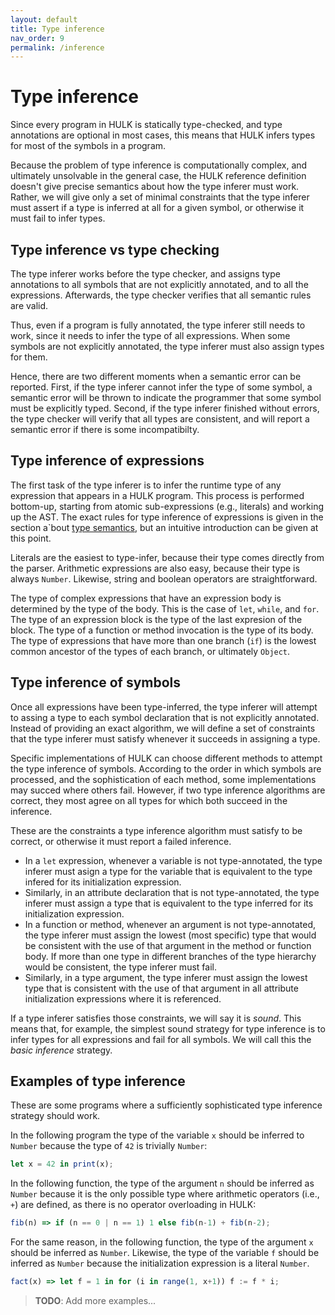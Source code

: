 ```yaml
---
layout: default
title: Type inference
nav_order: 9
permalink: /inference
---
```


# Type inference

Since every program in HULK is statically type-checked, and type annotations are optional in most cases, this means that HULK infers types for most of the symbols in a program.

Because the problem of type inference is computationally complex, and ultimately unsolvable in the general case, the HULK reference definition doesn't give precise semantics about how the type inferer must work. Rather, we will give only a set of minimal constraints that the type inferer must assert if a type is inferred at all for a given symbol, or otherwise it must fail to infer types.

## Type inference vs type checking

The type inferer works before the type checker, and assigns type annotations to all symbols that are not explicitly annotated, and to all the expressions. Afterwards, the type checker verifies that all semantic rules are valid.

Thus, even if a program is fully annotated, the type inferer still needs to work, since it needs to infer the type of all expressions. When some symbols are not explicitly annotated, the type inferer must also assign types for them.

Hence, there are two different moments when a semantic error can be reported. First, if the type inferer cannot infer the type of some symbol, a semantic error will be thrown to indicate the programmer that some symbol must be explicitly typed. Second, if the type inferer finished without errors, the type checker will verify that all types are consistent, and will report a semantic error if there is some incompatibilty.

## Type inference of expressions

The first task of the type inferer is to infer the runtime type of any expression that appears in a HULK program. This process is performed bottom-up, starting from atomic sub-expressions (e.g., literals) and working up the AST. The exact rules for type inference of expressions is given in the section a`bout [type semantics](/type_semantics), but an intuitive introduction can be given at this point.

Literals are the easiest to type-infer, because their type comes directly from the parser. Arithmetic expressions are also easy, because their type is always `Number`. Likewise, string and boolean operators are straightforward.

The type of complex expressions that have an expression body is determined by the type of the body. This is the case of `let`, `while`, and `for`. The type of an expression block is the type of the last expresion of the block. The type of a function or method invocation is the type of its body. The type of expressions that have more than one branch (`if`) is the lowest common ancestor of the types of each branch, or ultimately `Object`.

## Type inference of symbols

Once all expressions have been type-inferred, the type inferer will attempt to assing a type to each symbol declaration that is not explicitly annotated. Instead of providing an exact algorithm, we will define a set of constraints that the type inferer must satisfy whenever it succeeds in assigning a type.

Specific implementations of HULK can choose different methods to attempt the type inference of symbols. According to the order in which symbols are processed, and the sophistication of each method, some implementations may succed where others fail. However, if two type inference algorithms are correct, they most agree on all types for which both succeed in the inference.

These are the constraints a type inference algorithm must satisfy to be correct, or otherwise it must report a failed inference.

- In a `let` expression, whenever a variable is not type-annotated, the type inferer must asign a type for the variable that is equivalent to the type infered for its initialization expression.
- Similarly, in an attribute declaration that is not type-annotated, the type inferer must assign a type that is equivalent to the type inferred for its initialization expression.
- In a function or method, whenever an argument is not type-annotated, the type inferer must assign the lowest (most specific) type that would be consistent with the use of that argument in the method or function body. If more than one type in different branches of the type hierarchy would be consistent, the type inferer must fail.
- Similarly, in a type argument, the type inferer must assign the lowest type that is consistent with the use of that argument in all attribute initialization expressions where it is referenced.

If a type inferer satisfies those constraints, we will say it is *sound*. This means that, for example, the simplest sound strategy for type inference is to infer types for all expressions and fail for all symbols. We will call this the *basic inference* strategy.

## Examples of type inference

These are some programs where a sufficiently sophisticated type inference strategy should work.

In the following program the type of the variable `x` should be inferred to `Number` because the type of `42` is trivially `Number`:

```js
let x = 42 in print(x);
```

In the following function, the type of the argument `n` should be inferred as `Number` because it is the only possible type where arithmetic operators (i.e., `+`) are defined, as there is no operator overloading in HULK:

```js
fib(n) => if (n == 0 | n == 1) 1 else fib(n-1) + fib(n-2);
```

For the same reason, in the following function, the type of the argument `x` should be inferred as `Number`. Likewise, the type of the variable `f` should be inferred as `Number` because the initialization expression is a literal `Number`.

```js
fact(x) => let f = 1 in for (i in range(1, x+1)) f := f * i;
```

> **TODO**: Add more examples...

